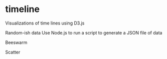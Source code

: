 # timeline
Visualizations of time lines using D3.js

Random-ish data
Use Node.js to run a script to generate a JSON file of data

Beeswarm

Scatter


